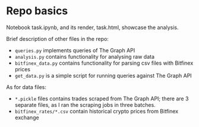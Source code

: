 # Repo basics

Notebook task.ipynb, and its render, task.html, showcase the analysis.

Brief description of other files in the repo:

- `queries.py` implements queries of The Graph API
- `analysis.py` contains functionality for analysing raw data
- `bitfinex_data.py` contains functionality for parsing csv files with Bitfinex
  prices
- `get_data.py` is a simple script for running queries against The Graph API

As for data files:

- `*.pickle` files contains trades scraped from The Graph API; there are 3
  separate files, as I ran the scraping jobs in three batches.
- `bitfinex_rates/*.csv` contain historical crypto prices from Bitfinex exchange

